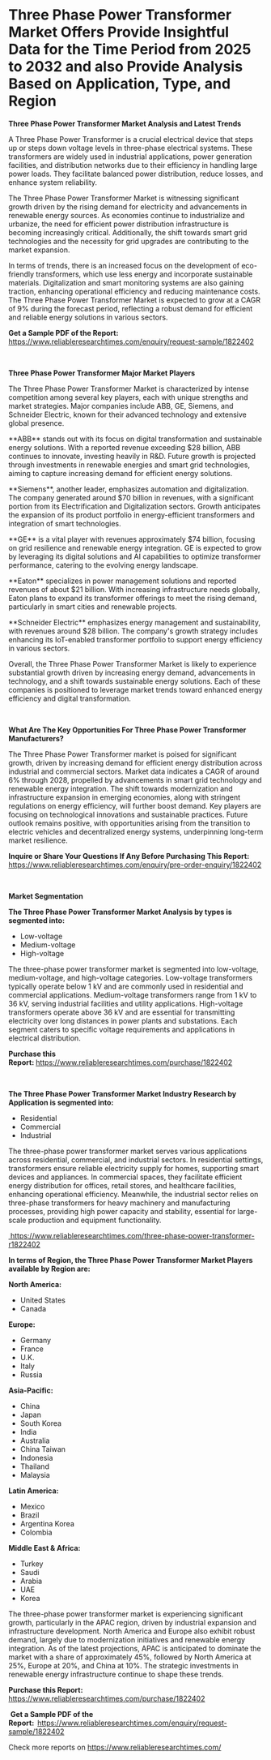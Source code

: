 <p><h1>Three Phase Power Transformer Market Offers Provide Insightful Data for the Time Period from 2025 to 2032 and also Provide Analysis Based on Application, Type, and Region</h1></p><p><strong>Three Phase Power Transformer Market Analysis and Latest Trends</strong></p>
<p><p>A Three Phase Power Transformer is a crucial electrical device that steps up or steps down voltage levels in three-phase electrical systems. These transformers are widely used in industrial applications, power generation facilities, and distribution networks due to their efficiency in handling large power loads. They facilitate balanced power distribution, reduce losses, and enhance system reliability.</p><p>The Three Phase Power Transformer Market is witnessing significant growth driven by the rising demand for electricity and advancements in renewable energy sources. As economies continue to industrialize and urbanize, the need for efficient power distribution infrastructure is becoming increasingly critical. Additionally, the shift towards smart grid technologies and the necessity for grid upgrades are contributing to the market expansion.</p><p>In terms of trends, there is an increased focus on the development of eco-friendly transformers, which use less energy and incorporate sustainable materials. Digitalization and smart monitoring systems are also gaining traction, enhancing operational efficiency and reducing maintenance costs. The Three Phase Power Transformer Market is expected to grow at a CAGR of 9% during the forecast period, reflecting a robust demand for efficient and reliable energy solutions in various sectors.</p></p>
<p><strong>Get a Sample PDF of the Report:&nbsp;</strong> <a href="https://www.reliableresearchtimes.com/enquiry/request-sample/1822402?utm_campaign=2263&utm_medium=2&utm_source=Github&utm_content=ia&utm_term=09042025&utm_id=three-phase-power-transformer">https://www.reliableresearchtimes.com/enquiry/request-sample/1822402</a></p>
<p>&nbsp;</p>
<p><strong>Three Phase Power Transformer Major Market Players</strong></p>
<p><p>The Three Phase Power Transformer Market is characterized by intense competition among several key players, each with unique strengths and market strategies. Major companies include ABB, GE, Siemens, and Schneider Electric, known for their advanced technology and extensive global presence.</p><p>**ABB** stands out with its focus on digital transformation and sustainable energy solutions. With a reported revenue exceeding $28 billion, ABB continues to innovate, investing heavily in R&D. Future growth is projected through investments in renewable energies and smart grid technologies, aiming to capture increasing demand for efficient energy solutions.</p><p>**Siemens**, another leader, emphasizes automation and digitalization. The company generated around $70 billion in revenues, with a significant portion from its Electrification and Digitalization sectors. Growth anticipates the expansion of its product portfolio in energy-efficient transformers and integration of smart technologies.</p><p>**GE** is a vital player with revenues approximately $74 billion, focusing on grid resilience and renewable energy integration. GE is expected to grow by leveraging its digital solutions and AI capabilities to optimize transformer performance, catering to the evolving energy landscape.</p><p>**Eaton** specializes in power management solutions and reported revenues of about $21 billion. With increasing infrastructure needs globally, Eaton plans to expand its transformer offerings to meet the rising demand, particularly in smart cities and renewable projects.</p><p>**Schneider Electric** emphasizes energy management and sustainability, with revenues around $28 billion. The company's growth strategy includes enhancing its IoT-enabled transformer portfolio to support energy efficiency in various sectors.</p><p>Overall, the Three Phase Power Transformer Market is likely to experience substantial growth driven by increasing energy demand, advancements in technology, and a shift towards sustainable energy solutions. Each of these companies is positioned to leverage market trends toward enhanced energy efficiency and digital transformation.</p></p>
<p>&nbsp;</p>
<p><strong>What Are The Key Opportunities For Three Phase Power Transformer Manufacturers?</strong></p>
<p><p>The Three Phase Power Transformer market is poised for significant growth, driven by increasing demand for efficient energy distribution across industrial and commercial sectors. Market data indicates a CAGR of around 6% through 2028, propelled by advancements in smart grid technology and renewable energy integration. The shift towards modernization and infrastructure expansion in emerging economies, along with stringent regulations on energy efficiency, will further boost demand. Key players are focusing on technological innovations and sustainable practices. Future outlook remains positive, with opportunities arising from the transition to electric vehicles and decentralized energy systems, underpinning long-term market resilience.</p></p>
<p><strong>Inquire or Share Your Questions If Any Before Purchasing This Report:</strong> <a href="https://www.reliableresearchtimes.com/enquiry/pre-order-enquiry/1822402?utm_campaign=2263&utm_medium=2&utm_source=Github&utm_content=ia&utm_term=09042025&utm_id=three-phase-power-transformer">https://www.reliableresearchtimes.com/enquiry/pre-order-enquiry/1822402</a></p>
<p>&nbsp;</p>
<p><strong>Market Segmentation</strong></p>
<p><strong>The Three Phase Power Transformer Market Analysis by types is segmented into:</strong></p>
<p><ul><li>Low-voltage</li><li>Medium-voltage</li><li>High-voltage</li></ul></p>
<p><p>The three-phase power transformer market is segmented into low-voltage, medium-voltage, and high-voltage categories. Low-voltage transformers typically operate below 1 kV and are commonly used in residential and commercial applications. Medium-voltage transformers range from 1 kV to 36 kV, serving industrial facilities and utility applications. High-voltage transformers operate above 36 kV and are essential for transmitting electricity over long distances in power plants and substations. Each segment caters to specific voltage requirements and applications in electrical distribution.</p></p>
<p><strong>Purchase this Report:&nbsp;</strong><a href="https://www.reliableresearchtimes.com/purchase/1822402?utm_campaign=2263&utm_medium=2&utm_source=Github&utm_content=ia&utm_term=09042025&utm_id=three-phase-power-transformer">https://www.reliableresearchtimes.com/purchase/1822402</a></p>
<p>&nbsp;</p>
<p><strong>The Three Phase Power Transformer Market Industry Research by Application is segmented into:</strong></p>
<p><ul><li>Residential</li><li>Commercial</li><li>Industrial</li></ul></p>
<p><p>The three-phase power transformer market serves various applications across residential, commercial, and industrial sectors. In residential settings, transformers ensure reliable electricity supply for homes, supporting smart devices and appliances. In commercial spaces, they facilitate efficient energy distribution for offices, retail stores, and healthcare facilities, enhancing operational efficiency. Meanwhile, the industrial sector relies on three-phase transformers for heavy machinery and manufacturing processes, providing high power capacity and stability, essential for large-scale production and equipment functionality.</p></p>
<p><a href="https://www.reliableresearchtimes.com/three-phase-power-transformer-r1822402?utm_campaign=2263&utm_medium=2&utm_source=Github&utm_content=ia&utm_term=09042025&utm_id=three-phase-power-transformer">&nbsp;https://www.reliableresearchtimes.com/three-phase-power-transformer-r1822402</a></p>
<p><strong>In terms of Region, the Three Phase Power Transformer Market Players available by Region are:</strong></p>
<p>
    <p> <strong> North America: </strong>
        <ul>
            <li>United States</li>
            <li>Canada</li>
        </ul>
        </p> 
    <p> <strong> Europe: </strong>
        <ul>
            <li>Germany</li>
            <li>France</li>
            <li>U.K.</li>
            <li>Italy</li>
            <li>Russia</li>
        </ul>
        </p> 
    <p> <strong> Asia-Pacific: </strong>
        <ul>
            <li>China</li>
            <li>Japan</li>
            <li>South Korea</li>
            <li>India</li>
            <li>Australia</li>
            <li>China Taiwan</li>
            <li>Indonesia</li>
            <li>Thailand</li>
            <li>Malaysia</li>
        </ul>
        </p> 
    <p> <strong> Latin America: </strong>
        <ul>
            <li>Mexico</li>
            <li>Brazil</li>
            <li>Argentina Korea</li>
            <li>Colombia</li>
        </ul>
        </p> 
    <p> <strong> Middle East & Africa: </strong>
        <ul>
            <li>Turkey</li>
            <li>Saudi</li>
            <li>Arabia</li>
            <li>UAE</li>
            <li>Korea</li>
        </ul>
    </p>
    </p>
<p><p>The three-phase power transformer market is experiencing significant growth, particularly in the APAC region, driven by industrial expansion and infrastructure development. North America and Europe also exhibit robust demand, largely due to modernization initiatives and renewable energy integration. As of the latest projections, APAC is anticipated to dominate the market with a share of approximately 45%, followed by North America at 25%, Europe at 20%, and China at 10%. The strategic investments in renewable energy infrastructure continue to shape these trends.</p></p>
<p><strong>Purchase this Report: </strong><a href="https://www.reliableresearchtimes.com/purchase/1822402?utm_campaign=2263&utm_medium=2&utm_source=Github&utm_content=ia&utm_term=09042025&utm_id=three-phase-power-transformer">https://www.reliableresearchtimes.com/purchase/1822402</a></p>
<p>&nbsp;<strong>Get a Sample PDF of the Report:&nbsp;&nbsp;</strong><a href="https://www.reliableresearchtimes.com/enquiry/request-sample/1822402?utm_campaign=2263&utm_medium=2&utm_source=Github&utm_content=ia&utm_term=09042025&utm_id=three-phase-power-transformer">https://www.reliableresearchtimes.com/enquiry/request-sample/1822402</a></p>
<p><strong></strong></p>
<p>Check more reports on <a href="https://www.reliableresearchtimes.com/?utm_campaign=2263&utm_medium=2&utm_source=Github&utm_content=ia&utm_term=09042025&utm_id=three-phase-power-transformer">https://www.reliableresearchtimes.com/</a></p>